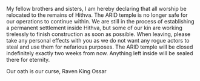 My fellow brothers and sisters,
I am hereby declaring that all worship be relocated to the remains of Hithva. The ARID temple is no longer safe for our operations to continue within. We are still in the process of establishing a permanent settlement inside Hithva, but some of our kin are working tirelessly to finish construction as soon as possible. When leaving, please take any personal effects with you as we do not want any rogue actors to steal and use them for nefarious purposes. The ARID temple will be closed indefinitely exactly two weeks from now. Anything left inside will be sealed there for eternity.

Our oath is our curse,
Raven King Ossar